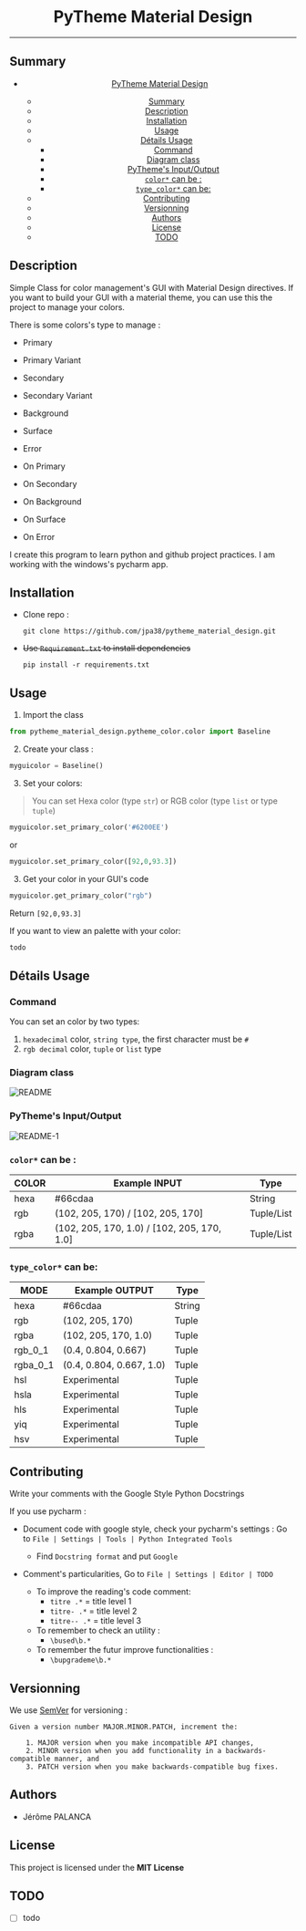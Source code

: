 

# <center>PyTheme Material Design

</center>

---

## Summary

- [<center>PyTheme Material Design](#centerpytheme-material-design)
  - [Summary](#summary)
  - [Description](#description)
  - [Installation](#installation)
  - [Usage](#usage)
  - [Détails Usage](#d%C3%A9tails-usage)
    - [Command](#command)
    - [Diagram class](#diagram-class)
    - [PyTheme's Input/Output](#pythemes-inputoutput)
    - [`color*` can be :](#color-can-be)
    - [`type_color*` can be:](#typecolor-can-be)
  - [Contributing](#contributing)
  - [Versionning](#versionning)
  - [Authors](#authors)
  - [License](#license)
  - [TODO](#todo)

## Description

Simple Class for color management's GUI with Material Design directives. If you want to build your GUI with a material theme, you can use this the project to manage your colors.

There is some colors's type to manage :
- Primary
- Primary Variant
- Secondary
- Secondary Variant
  
- Background
- Surface
- Error
  
- On Primary
- On Secondary
- On Background
- On Surface
- On Error


I create this program to learn python and github project practices.
I am working with the windows's pycharm app.

## Installation

- Clone repo :
  ```
  git clone https://github.com/jpa38/pytheme_material_design.git
  ```
- ~~Use `Requirement.txt` to install dependencies~~
  ```
  pip install -r requirements.txt
  ```

## Usage

1. Import the class
```python
from pytheme_material_design.pytheme_color.color import Baseline
 ```

2. Create your class :
```python
myguicolor = Baseline()
```

3. Set your colors:

> You can set Hexa color (type `str`) or RGB color (type `list` or type `tuple`)


```python
myguicolor.set_primary_color('#6200EE')
```
or
```python
myguicolor.set_primary_color([92,0,93.3])
```

3. Get your color in your GUI's code

```python
myguicolor.get_primary_color("rgb")
```
Return `[92,0,93.3]`

If you want to view an palette with your color:
```python
todo
```

## Détails Usage

### Command
You can set an color by two types:
1. `hexadecimal` color, `string type`, the first character must be `#`
2. `rgb decimal` color, `tuple` or `list` type

### Diagram class

![README](https://www.plantuml.com/plantuml/png/0/jLLTQuCm57qlz3_SD_V1T2zZCDfIDhQz5jht4kEj3Oj9IQuRClRV5tLWswarXVeYvfoJe-SU8a1zpIqnGtacnwE_5OW2ovb4U7ouXo-Hq3Q86Z0WGGvR5AijPXXOu99P6un73QLQWMTcKGg5yDqWOGWlMce3IzA6fHY63NO754iTyWf_0YaiDU1qUh39Mwuu2QsSVSa3ql3-ke9Qkx_fBQH8wvqH6JF5kiAl9l6CYXtMJpUJA9vTTma-cH5CqN2XHQvLukNLIBpTOiO_KgDpbNZOvMR3E0uNe37QN8okbVzqdEQCd9tgdBnACz_8d6Pm3AURlUnejcrhTiTRsRvIzsXQSXx4zl5ecqgVoV4qUhX7K-XXjlMmd-uNJKVxJbXuVEh_phMIVmuEQbI41ZPQbxT5GVj7-ZvnZYfnluXV "README")

<div style="display:none;">
<p>
    ```plantuml
        @startuml
        /'scale 750 width'/
        'title PyTheme's class'

        class Baseline {
        .. Color Storage..
        - tblo.color : list
        ==
        .. Function's list to GET color ..
        + get_primary_color(<b>type_color*</b>)
        + get_primary_variant_color(<b>type_color*</b>)
        + get_secondary_color(<b>type_color*</b>)
        + get_secondary_variant_color(<b>type_color*</b>)
        + get_background_color(<b>type_color*</b>)
        + get_surface_color(<b>type_color*</b>)
        + get_error_color(<b>type_color*</b>)
        + get_error_color(<b>type_color*</b>)
        + get_on_primary_color(<b>type_color*</b>)
        + get_on_secondary_color(<b>type_color*</b>)
        + get_on_background_color(<b>type_color*</b>)
        + get_on_surface_color(<b>type_color*</b>)
        + get_on_error_color(<b>type_color*</b>)
        ==
        .. Function's list to SET color ..
        + set_primary_color(<b>color*</b>)
        + set_primary_variant_color(<b>color*</b>)
        + set_secondary_color(<b>color*</b>)
        + set_secondary_variant_color(<b>color*</b>)
        + set_background_color(<b>color*</b>)
        + set_surface_color(<b>color*</b>)
        + set_error_color(<b>color*</b>)
        + set_on_primary_color(<b>color*</b>)
        + set_on_secondary_color(<b>color*</b>)
        + set_on_background_color(<b>color*</b>)
        + set_on_surface_color(<b>color*</b>)
        + set_on_error_color(<b>color*</b>)
        }

        center footer Pytheme's class

        @enduml
    ```
</p>
</div>

### PyTheme's Input/Output

![README-1](https://www.plantuml.com/plantuml/png/0/Kr2008VYaiIYajBS75ukg8W2WbMGc9oTc9wgu9HOd9gJcPUgO6FZuHhX69CNN5AKcPTkPwTGZL2CghKMmTG8SdUAoRErZSaBAIt8ILN8BrBmoImkqLJGrRL366sbu9bNK5g2f0rY5KWVn3g26e3sE99W4K8dN0waC1hiN5rTg2cnG0t-fIKeDg6gXxWJf07YJi8w80ubmGgG1WM3HssJ34dLHeOkZs0V4jM7aQG-qZEGW7e4AparhoIrI24jFnz41LI6PAJcfgeNGw9G7w9F8QIo81KvEXrIyrA0AHe0 "README-1")


<script>
    ```plantuml
        @startuml
        
        package Baseline <<HEXA\nString>> {
            
        }
        (RGB\n==\nTuple or List) --> Baseline : Input
        (HEXA\n==\nString) --> Baseline : Input
        (RGBA\n==\nTuple or List) --> Baseline : Input

        Baseline --> [RGB\n--\nTuple] : Output
        Baseline --> [HEXA\n--\nString] : Output
        Baseline --> [RGBA\n--\nTuple] : Output
        Baseline --> [RGBA 0→1\n--\nTuple] : Output
        Baseline --> [RGB 0→1\n--\nTuple] : Output
        Baseline --> [HSL\n--\nTuple] : Output
        Baseline --> [HSV\n--\nTuple] : Output
        Baseline --> [YIQ\n--\nTuple] : Output
        
        center footer PyTheme's Input/Output Type

        @enduml
    ```

</script>


### `color*` can be :

| COLOR 	| Example **INPUT**                           	| Type       	|
|-------	|---------------------------------------------	|------------	|
| hexa  	| #66cdaa                                     	| String     	|
| rgb   	| (102, 205, 170) / [102, 205, 170]           	| Tuple/List 	|
| rgba  	| (102, 205, 170, 1.0) / [102, 205, 170, 1.0] 	| Tuple/List 	|


### `type_color*` can be:

| MODE     	| Example OUTPUT             	| Type   	|
|----------	|--------------------------	|--------	|
| hexa     	| #66cdaa                  	| String 	|
| rgb      	| (102, 205, 170)          	| Tuple  	|
| rgba     	| (102, 205, 170, 1.0)     	| Tuple  	|
| rgb_0_1  	| (0.4, 0.804, 0.667)      	| Tuple  	|
| rgba_0_1 	| (0.4, 0.804, 0.667, 1.0) 	| Tuple  	|
| hsl      	| Experimental             	| Tuple  	|
| hsla     	| Experimental             	| Tuple  	|
| hls      	| Experimental             	| Tuple  	|
| yiq      	| Experimental             	| Tuple  	|
| hsv      	| Experimental             	| Tuple  	|

## Contributing

Write your comments with the Google Style Python Docstrings

If you use pycharm :
- Document code with google style, check your pycharm's settings :
    Go to `File | Settings | Tools | Python Integrated Tools`
    - Find `Docstring format` and put  `Google`

- Comment's particularities, Go to `File | Settings | Editor | TODO`
    - To improve the reading's code comment:
        - `titre .*`  = title level 1
        - `titre- .*`  = title level 2
        - `titre-- .*`  = title level 3
    - To remember to check an utility :
        - `\bused\b.*`
    - To remember the futur improve functionalities :
        - `\bupgrademe\b.*`



## Versionning

We use [SemVer](http://semver.org/) for versioning :


    Given a version number MAJOR.MINOR.PATCH, increment the:

        1. MAJOR version when you make incompatible API changes,
        2. MINOR version when you add functionality in a backwards-compatible manner, and
        3. PATCH version when you make backwards-compatible bug fixes.

## Authors
- Jérôme PALANCA

## License

This project is licensed under the **MIT License**

## TODO
- [ ] todo
